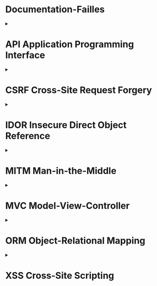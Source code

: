 <summary><h1>Documentation-Failles</h1></summary>

<details>
<summary><h1> API Application Programming Interface </h1></summary>
<h2> Qu'est-ce qu'une API ?</h2>
<h2>Application Programming Interface</h2>

- Interface qui permet à deux applications de communiquer
- Pont entre différents systèmes - services
- Échange de données standardisé

![alt text](image.png)

- Réutiliser des services existants
- Gagner du temps et éviter de tout recréer
- Connecter plusieurs systèmes (site web, mobile, base de données…)

Exemple concret :
- Votre app météo → API météo → Données actualisées
- Site e-commerce → API banque → Validation paiement 

Points clés :
- Comme un serveur dans un restaurant : vous commandez, il apporte ce que vous demandez
- Omniprésentes aujourd'hui (réseaux sociaux, e-commerce, etc.)  


<h2> API REST REpresentational State Transfer </h2>

Caractéristiques principales :
- Utilise les méthodes HTTP standards
- URLs descriptives et prévisibles
- Format JSON pour les données
- Architecture simple et intuitive

Méthodes HTTP :
- GET /users/123 → Récupérer un utilisateur
- POST /users → Créer un utilisateur
- PUT /users/123 → Modifier un utilisateur
- DELETE /users/123 → Supprimer un utilisateur

Avantages :
- ✅ Simple à comprendre et implémenter
- ✅ Largement adopté et supporté
- ✅ Mise en cache efficace


<h2> API GraphQL Query Language for API </h2>

Caractéristiques principales :
- Une seule URL pour toutes les opérations
- Requêtes flexibles et précises / personnalisation de la requête
- Le client demande exactement ce dont il a besoin

Exemple de requête :
{
    user(id: 123) {
        name
        email
        posts {
            title
        }
    }
}


Avantages :
- ✅ Évite le sur-fetching et sous-fetching
- ✅ Une seule requête pour des données complexes
- ✅ Auto-documentation via le schéma


<h2> REST vs GraphQL </h2>

    Aspect                    REST                     GraphQL 
----------------------- ---------------------- --------------------
    Simplicité 		          ⭐⭐⭐⭐⭐                ⭐⭐⭐ 	     
    Flexibilité                ⭐⭐⭐                 ⭐⭐⭐⭐⭐    
    Performance                ⭐⭐⭐                 ⭐⭐⭐⭐ 
    Apprentissage              Facile               Plus complexe 
    Écosystème                 Mature               En croissance

Quand utiliser REST :
- APIs simples et CRUD basiques
- Équipe débutante
- Mise en cache importante

Quand utiliser GraphQL :
- Applications complexes avec besoins variés
- Applications mobiles (économie de bande passante)
- Équipe expérimentée
</details>

<details>
<summary><h1> CSRF Cross-Site Request Forgery </h1></summary>
<h2> Qu'est-ce que CSRF ?</h2>

Cross-Site Request Forgery est une vulnérabilité qui force un utilisateur authentifié à exécuter des actions non désirées sur une application web.

<h2> Principe fondamental </h2>
Utilisateur connecté + Requête forgée = Action malveillante

Exemple : 
- Comme un escroc utilisant votre signature pour des virements, CSRF utilise votre session web pour agir à votre insu.

<h2> Mécanisme d'une attaque CSRF </h2>

![alt text](A.png)

<h2> Conditions pour une attaque réussie </h2>

![alt text](B.png)

Pourquoi ça fonctionne ? Les navigateurs incluent automatiquement les cookies dans toutes les requêtes vers un domaine !

<h2>Vecteurs d'attaque CSRF </h2>

- Emails piégés

Objet : "🏍️ Votre moto a gagné !"

De : concours@moto-magazine.com


Cliquez ici pour réclamer vos 500€ d'équipements !

- Réseaux sociaux 

Liens partagés avec descriptions attrayantes

- Attaques AJAX modernes
```bash
// Requête JavaScript malveillante
fetch('https://app.com/api/users/123', {
  method: 'DELETE',
  credentials: 'include' // Cookies inclus !
});
```

- Images malveillantes

```bash
<!-- Image invisible qui exécute l'action -->
<img src="https://app.com/delete-account?confirm=yes" 
     style="width:1px;height:1px;">
```

- Techniques psychologiques
• Urgence : "Offre limitée 5 min !"
• Récompense : Gros gains promis
• Autorité : Faux logos officiels
• Simplicité : "Un simple clic"

<h2> Comment Symfony nous protège </h2>

![alt text](C.png)

- Configuration
```bash
# config/packages/framework.yaml
framework:
    csrf_protection:
        enabled: true
        check_header: true
```

- Template Twig
```bash
{{ form_start(form) }}
    {{ form_widget(form.name) }}
    {{ form_widget(form.email) }}
    
    {# Token CSRF automatique ! #}
    
    <button type="submit">Enregistrer</button>
{{ form_end(form) }}
```

- HTML généré
```bash
<form method="POST">
    <input type="text" name="user[name]">
    <input type="email" name="user[email]">
    
    <!-- ✅ Token CSRF automatique -->
    <input type="hidden" name="_csrf_token" 
           value="Vx8rQ2mL9kPnF7sA3hN6bE1tY4uI0wR5">
    
    <button type="submit">Enregistrer</button>
</form>
```
</details>

<details>
<summary><h1> IDOR Insecure Direct Object Reference </h1></summary>
<h2> Qu'est-ce qu'une faille IDOR ?</h2>

Une faille IDOR permet d’accéder à une ressource via un identifiant sans contrôle d’accès.

Exemple :

https://site.com/profil?id=123

➡ Si je remplace 123 par 124 et que j’accède au profil de quelqu’un d’autre → faille IDOR.

<h2> Comment ça marche ? </h2>

- Les objets (comptes, fichiers, commandes) ont un identifiant unique.
- L’application ne vérifie pas si l’utilisateur a le droit d’y accéder.

Exemple :

https://banque.com/compte?id=4501

➡ Si un client change 4501 en 4502 et accède au compte d’un autre → faille.

<h2> Conséquences </h2>

- Accès à des données personnelles (risque RGPD).
- Modification ou suppression de données sensibles.
- Escalade de privilèges (ex. un simple utilisateur accède à des fonctions admin).

<h2> Prévention </h2>

- Ne jamais faire confiance aux paramètres côté client (URL, cookies, formulaires).
- Vérifier systématiquement les droits d’accès.
- Utiliser des identifiants non prévisibles (UUID, tokens).
- Faire des tests de sécurité (pentests, bug bounty).


<h2> Conclusion & OWASP </h2>

- Les IDOR sont simples à exploiter mais aux conséquences graves.
- Elles font partie du Top 10 OWASP 2021 : catégorie #1 – Broken Access Control.

<h2> Message clé : Toujours vérifier qui demande, et à quoi il a droit. </h2>
</details>

<details>
<summary><h1> MITM Man-in-the-Middle </h1></summary>
<h2> Qu'est-ce qu'une attaque MITM ?</h2>

Une attaque Man-in-the-Middle est une cyberattaque où un attaquant
s'interpose secrètement entre deux parties qui communiquent, interceptant
et potentiellement modifiant leurs échanges sans que les victimes s'en
aperçoivent.

![alt text](MITM.png)

<h2> Comment fonctionne une attaque MITM ? </h2>

1. Positionnement
- Wi-Fi public non sécurisé
- ARP Spoofing
- DNS Spoofing
- Compromission de routeur

2. Interception
- Capture de paquets réseau
- Décryptage des communications
- Analyse des métadonnées
- Enregistrement des sessions

3. Manipulation
- Modification des données
- Injection de code malveillant
- Redirection frauduleuse
- Usurpation d'identité

<h2> Types d'attaques MITM </h2>

- Evil Twin
Création d'un faux point d'accès Wi-Fi avec un nom identique à un réseau
légitime pour tromper les utilisateurs.

- ARP Spoofing
Falsification des adresses MAC dans les tables ARP pour rediriger le trafic
vers la machine de l'attaquant.

- SSL Stripping
Rétrogradation des connexions HTTPS vers HTTP pour intercepter les
données en clair.

- DNS Spoofing
Falsification des réponses DNS pour rediriger vers des serveurs malveillants
contrôlés par l'attaquant.

<h2> Risques et conséquences </h2>

<h3>Pour les particuliers</h3>

- Vol d'identifiants : mots de passe, comptes bancaires
- Usurpation d'identité : accès aux réseaux sociaux, emails
- Espionnage : lecture des messages privés, historique
- Fraude financière : transactions détournées

<h3>Pour les entreprises</h3>

- Espionnage industriel : vol de secrets commerciaux
- Compromission des systèmes : accès aux serveurs internes
- Violation de données : exposition d'informations clients
- Perte de réputation : impact sur la confiance

<h2> Risques et conséquences </h2>

- Chiffrement
  - HTTPS obligatoire
  - VPN pour tout le trafic
  - Messagerie chiffrée
  - Protocoles sécurisés

- Vigilance réseau
  - Éviter les Wi-Fi publics
  - Vérifier les certificats SSL
  - Utiliser des réseaux de confiance
  - Surveiller les connexions

- Bonnes pratiques
  - Authentification 2FA
  - Mises à jour régulières
  - DNS sécurisés
  - Formation utilisateurs

- Outils de protection
  - Antivirus avec protection réseau
  - Pare-feu personnels
  - extensions HTTPS
  - Détection ARP Spoofing

<h2> Symfony : Protection côté développement </h2>
<h3>Pourquoi Symfony contre les attaques MITM ?</h3>

Symfony, framework PHP robuste, intègre de nombreuses fonctionnalités de sécurité natives qui aident à protéger les applications web contre les attaques Man-in-the-Middle.

- HTTPS forcé
-  Protection CSRF
- Gestion des sessions
- Headers de sécurité

<h3>Fonctionnalités avancées</h3>

- Validation des données
  - Validation côté serveur obligatoire
  - Sanitisation automatique des inputs
  - Protection contre l'injection SQL

- Authentification robuste
  - Système d'authentification intégré
  - Hashage sécurisé des mots de passe
  - Support OAuth2/JWT

<h3>Bonnes pratiques Symfony contre MITM</h3>

- Toujours utiliser HTTPS en production
- Configurer les headers de sécurité appropriés
- Valider toutes les entrées utilisateur
- Utiliser les bundles de sécurité (SecurityBundle)
- Maintenir Symfony à jour pour les correctifs de sécurité
- Configurer un firewall approprié
</details>

<details>
<summary><h1> MVC Model-View-Controller </h1></summary>
<h2> Qu'est-ce que le MVC ?</h2>

Le MVC (Model-View-Controller) est un pattern architectural 'DESIGN PATTERN' qui sépare une application en 3 parties distinctes :

```
┌──────────────┐
│    MODEL     │  ← Données + Logique métier
└──────────────┘
       ↕
┌──────────────┐
│  CONTROLLER  │  ← Chef d'orchestre
└──────────────┘
       ↕
┌──────────────┐
│     VIEW     │  ← Interface utilisateur
└──────────────┘
```

<h2> MODEL (Modèle) </h2>
<h3>Rôle : Gère les données et la logique métier</h3>

- Accès à la base de données
- Validation des données
- Règles métier
- Ne connaît RIEN de l'interface utilisateur

<h2> VIEW (Vue) </h2>
<h3>Rôle : Affichage et interface utilisateur</h3>

- Pages HTML
- Templates
- Formulaires
- Ne fait QUE afficher
- Ne contient AUCUNE logique métier

<h2> CONTROLLER (Contrôleur) </h2>
<h3>Rôle : Chef d'orchestre entre Model et View</h3>

- Reçoit les requêtes utilisateur
- Appelle le Model pour récupérer/modifier les données
- Choisit la View à afficher
- Passe les données à la View

<h2> FLUX D'EXÉCUTION </h2>

```
1. Utilisateur clique sur "Voir les motos"
         ↓
2. CONTROLLER reçoit la demande
         ↓
3. CONTROLLER demande les données au MODEL
         ↓
4. MODEL récupère les données de la BDD
         ↓
5. CONTROLLER passe les données à la VIEW
         ↓
6. VIEW affiche la page à l'utilisateur
```

<h2> AVANTAGES DU MVC </h2>

<h3>✅ SÉPARATION DES RESPONSABILITÉS</h3>

- Un développeur front : travaille sur les Views
- Un développeur back : travaille sur les Models
- Un chef de projet :  définit les Controllers

<h3>✅ MAINTENANCE FACILE</h3>

- Changer l'interface ? → Modifier seulement les Views
- Changer de base de données ? → Modifier seulement les Models
- Ajouter une fonctionnalité ? → Ajouter un Controller

<h3>✅ RÉUTILISABILITÉ</h3>

- Un Model peut être utilisé par plusieurs Controllers
- Une View peut afficher différents types de données

<h3>✅ TESTABILITÉ</h3>

- Tester la logique métier indépendamment de l'interface
- Tester l'interface indépendamment des données

<h2> ❌ CE QU'IL NE FAUT PAS FAIRE : </h2>

- Mettre du SQL dans une View
- Mettre du HTML dans un Model
- Faire des échos/prints dans un Controller
- Mélanger la logique métier avec l'affichage

<h2> ✅ CE QU'IL FAUT FAIRE : </h2>

- `Model` : Seulement les données et la logique métier
- `View` : Seulement l'affichage
- `Controller` : Seulement la coordination entre les deux

<h2> FRAMEWORKS QUI UTILISENT MVC </h2>

- `PHP` : Laravel, Symfony, CodeIgniter
- `JavaScript` : Angular, Vue.js
- `Python` : Django, Flask
- `Java` : Spring MVC
- `C#` : ASP.NET MVC

<h2> CONCLUSION </h2>

Le MVC n'est PAS compliqué ! C'est juste une façon logique d'organiser son code :

1. `Model` = La cuisine (prépare les données)
2. `View` = La salle de restaurant (présente au client)  
3. `Controller` = Le serveur (fait le lien entre les deux)
</details>


<details>
<summary><h1> ORM Object-Relational Mapping </h1></summary>
<h2> C’est quoi ORM ? </h2>
ORM (Object-Relational Mapping) désigne une technique de programmation informatique qui crée un pont entre les bases de données relationnelles et le paradigme de la programmation orientée objet. L’ORM permet aux développeurs d’interagir avec une base de données à l’aide d’objets, sans avoir à écrire directement des instructions SQL ou à gérer les échanges de données de manière manuelle.

<h2> Exemples d’ORM célèbres </h2>

- Hibernate : un outil ORM très utilisé dans l’écosystème Java.
- Entity Framework : le framework ORM de Microsoft pour .NET.
- Django ORM : intégré dans le framework web Django pour Python.
- ActiveRecord : utilisé en Ruby, notamment avec le framework Rails.
- Sequelize : une solution ORM populaire pour Node.js.

<h2> Définition détaillée </h2>

Dans le développement d’applications, l’accès et la gestion des données jouent un rôle central. Les bases de données traditionnelles fonctionnent avec des tables et des relations, tandis que les langages de programmation modernes utilisent des objets pour modéliser des entités et des comportements. L’ORM offre une couche d’abstraction qui permet de manipuler ces objets et de les persister en base de données comme s’ils étaient des enregistrements de tables.

Grâce à l’ORM, les développeurs n’ont pas besoin de se focaliser sur la complexité des commandes SQL. Ils peuvent rester dans le contexte de leur langage de programmation habituel, en s’appuyant sur des classes et des instances d’objets pour représenter et manipuler leurs données. Un des principaux avantages de cette méthode est qu’elle réduit les erreurs potentielles dans le code SQL, et accélère le développement en permettant la réutilisation du code orienté objet.

<h2> Symfony --> Doctrine </h2>

<h3> Avantage :</h3>

- parler a doctrine dans le langage de doctrine qui se débrouillera pour aller chercher cela dans la base peu importe la configuration de la base de données..
- Il n’y a plus de risque d’injection SQL.
- Si la requête n’a pas possible d’être faite par L’ORM alors il est possible de faire la requête manuellement mais attention risque.
- Rapide, Sécurité, +++.

<h3>Dans un projet Symfony :</h3>

- Une Entity au sens des ORM c’est la représentation sous forme d’objet d’une ligne d’une table. DONC entity = objet. Qui dis objet dis CLASSE.
- Repository, c’est ce que contient les méthodes pour instancier un objet de la table. 

<h3>Pour créer une entity </h3>

```bash
sf make:entity
```
Définissez un objet de la table.
<h3> MIGRATIONS </h3>

Une fois que les entity, repository et autre sont créée
```bash
sf make:migration
```

Création d’un fichier de migration qui sera horodaté.
Ce fichier de migration, quand vous allez lancer la commande migration Symfony, va parcourir toutes les entités et les propriétés et il va tout faire. Donc, on va obtenir un fichier.
Ensuite, il faudra faire
```bash
sf doctrine:migrations:migrate
```
</details>


<details>
<summary><h1> XSS Cross‑Site Scripting  </h1></summary>
<h2> Qu’est-ce qu’une faille XSS ? </h2>

Les XSS font partie de la catégorie des vulnérabilités par injection de code au même titre que les injections SQL. Cependant pour découvrir et exploiter une faille XSS, il s’agit pour un attaquant d’injecter du code malveillant via les paramètres d’entrée côté client.

<h2> Impact potentiel </h2>

- Vol de cookie / token d'authentification (si non HttpOnly ou via JS).
- Usurpation d'identité, actions au nom de l'utilisateur.
- Attaques de phishing, propagation de malware, compromission de comptes.

<h2> Vocabulaire essentiel </h2>

- Payload : le code malveillant injecté 
- Exemple : 

```bash
<script>alert(1)</script>
```

- Escaping (échappement) : transformer des caractères spéciaux pour qu'ils s'affichent ( < → &lt; ), pas d’exécution.
- Sanitization : nettoyage/filtrage du HTML autorisé, enlever balises/attributs dangereux (ex : HTML Purifier).
- CSP : Content Security Policy — règle côté navigateur limitant d'où les scripts peuvent être chargés.
- HttpOnly cookie : cookie non accessible en JavaScript (réduit le vol via XSS).

<h2> I. Attaque XSS reflétée </h2>

![alt text](Attaque-XSS-reflétée-1024x535-1.png)

<h2> II. Attaque XSS stockée </h2>

![alt text](XSS-stockee-1024x535.jpg)

<h2> Framework (symphony) vs XSS  </h2>

- Ils fournissent souvent : auto‑escaping dans les moteurs de templates
- {{ post.content }} est échappé automatiquement par Twig 
- const postData = JSON.parse('{{ post|json_encode|e("js") }}’);
json_encode produit une chaîne JSON sûre
|e('js') évite que des séquences brisées écrasent le script.
- Exemple :
```bash
Bundle :
     nelmio/security-bundle

$safeContents = $htmlSanitizer->sanitize($unsafeContents);
```

<h2> Protections essentielles  </h2>

1) Échapper la sortie selon le contexte (htmlspecialchars, attribute, JS, URL).
2) Utiliser le moteur de template (Twig) : auto-escape par défaut — éviter |raw.
3) Ne jamais insérer HTML utilisateur sans sanitizer (ex :  HTMLPurifier($config);).
4) Mettre en place CSP (report-only puis enforcement).
5) Cookies HttpOnly, Secure, SameSite.
